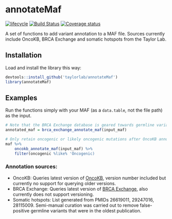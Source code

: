 # annotateMaf
 [![lifecycle](https://img.shields.io/badge/lifecycle-maturing-blue.svg)](https://www.tidyverse.org/lifecycle/#maturing)
[![Build Status](https://travis-ci.org/taylor-lab/annotateMaf.svg?branch=master)](https://travis-ci.org/taylor-lab/annotateMaf)
[![Coverage status](https://codecov.io/gh/taylor-lab/annotateMaf/branch/master/graph/badge.svg)](https://codecov.io/github/taylor-lab/annotateMaf?branch=master)

A set of functions to add variant annotation to a MAF file.
Sources currently include OncoKB, BRCA Exchange and somatic hotspots from the Taylor Lab.

## Installation

Load and install the library this way:

``` r
devtools::install_github('taylorlab/annotateMaf')
library(annotateMaf)
```

## Examples

Run the functions simply with your MAF (as a `data.table`, not the file path) as the input.

``` r
# Note that the BRCA Exchange database is geared towards germline variants but by default the variant allele in a MAF is called Tumor_Seq_Allele2
annotated_maf = brca_exchange_annotate_maf(input_maf)

# Only retain oncogenic or likely oncogenic mutations after OncoKB annotation
maf %>% 
    oncokb_annotate_maf(input_maf) %>% 
    filter(oncogenic %like% 'Oncogenic) 
```

### Annotation sources:
- OncoKB: Queries latest version of [OncoKB](http://oncokb.org), version number included but currently no support for querying older versions.
- BRCA Exchange: Queries latest version of [BRCA Exchange](https://brcaexchange.org), also currently does not support versioning. 
- Somatic hotspots: List generated from PMIDs 26619011, 29247016, 28115009. Semi-manual curation was carried out to remove false-positive germline variants that were in the oldest publication. 
